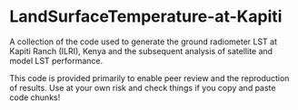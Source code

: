 # LandSurfaceTemperature-at-Kapiti
A collection of the code used to generate the ground radiometer LST at Kapiti Ranch (ILRI), Kenya and the subsequent analysis of satellite and model LST performance.

This code is provided primarily to enable peer review and the reproduction of results. Use at your own risk and check things if you copy and paste code chunks!
